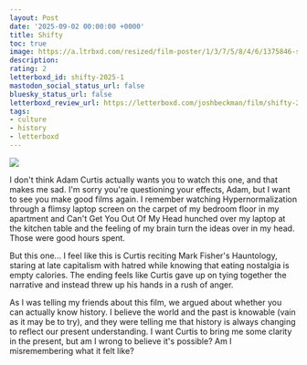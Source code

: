 ```yaml
---
layout: Post
date: '2025-09-02 00:00:00 +0000'
title: Shifty
toc: true
image: https://a.ltrbxd.com/resized/film-poster/1/3/7/5/8/4/6/1375846-shifty-2025-1-0-600-0-900-crop.jpg?v=c14a9c3fc4
description:
rating: 2
letterboxd_id: shifty-2025-1
mastodon_social_status_url: false
bluesky_status_url: false
letterboxd_review_url: https://letterboxd.com/joshbeckman/film/shifty-2025-1/
tags:
- culture
- history
- letterboxd
---
```


 <p><img src="https://a.ltrbxd.com/resized/film-poster/1/3/7/5/8/4/6/1375846-shifty-2025-1-0-600-0-900-crop.jpg?v=c14a9c3fc4"/></p> <p>I don't think Adam Curtis actually wants you to watch this one, and that makes me sad. I'm sorry you're questioning your effects, Adam, but I want to see you make good films again. I remember watching Hypernormalization through a flimsy laptop screen on the carpet of my bedroom floor in my apartment and Can't Get You Out Of My Head hunched over my laptop at the kitchen table and the feeling of my brain turn the ideas over in my head. Those were good hours spent.</p><p>But this one... I feel like this is Curtis reciting Mark Fisher's Hauntology, staring at late capitalism with hatred while knowing that eating nostalgia is empty calories. The ending feels like Curtis gave up on tying together the narrative and instead threw up his hands in a rush of anger.</p><p>As I was telling my friends about this film, we argued about whether you can actually know history. I believe the world and the past is knowable (vain as it may be to try), and they were telling me that history is always changing to reflect our present understanding. I want Curtis to bring me some clarity in the present, but am I wrong to believe it's possible? Am I misremembering what it felt like?</p> 
